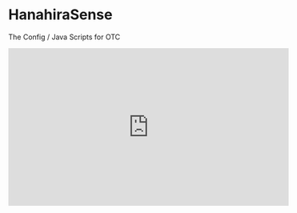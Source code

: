 # HanahiraSense
The Config / Java Scripts for OTC
<iframe width="560" height="315" src="https://www.youtube-nocookie.com/embed/cUCMwKWsbO0" title="YouTube video player" frameborder="0" allow="accelerometer; autoplay; clipboard-write; encrypted-media; gyroscope; picture-in-picture" allowfullscreen></iframe>
